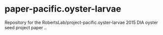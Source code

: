 # paper-pacific.oyster-larvae
Repository for the RobertsLab/project-pacific.oyster-larvae 2015 DIA oyster seed project paper
..
